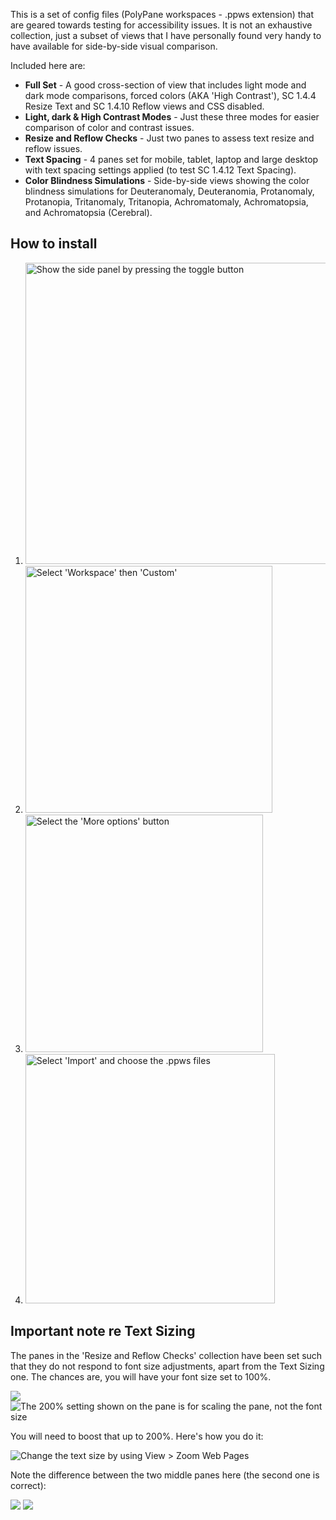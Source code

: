 This is a set of config files (PolyPane workspaces - .ppws extension) that are geared towards testing for accessibility issues. It is not an exhaustive collection, just a subset of views that I have personally found very handy to have available for side-by-side visual comparison.

Included here are:

* **Full Set** - A good cross-section of view that includes light mode and dark mode comparisons, forced colors (AKA 'High Contrast'), SC 1.4.4 Resize Text and SC 1.4.10 Reflow views and CSS disabled.
* **Light, dark & High Contrast Modes** - Just these three modes for easier comparison of color and contrast issues.
* **Resize and Reflow Checks** - Just two panes to assess text resize and reflow issues.
* **Text Spacing** - 4 panes set for mobile, tablet, laptop and large desktop with text spacing settings applied (to test SC 1.4.12 Text Spacing).
* **Color Blindness Simulations** - Side-by-side views showing the color blindness simulations for Deuteranomaly, Deuteranomia, Protanomaly, Protanopia, Tritanomaly, Tritanopia, Achromatomaly, Achromatopsia, and Achromatopsia (Cerebral).

## How to install

1. <img width="482" alt="Show the side panel by pressing the toggle button" src="https://github.com/lloydi/PolyPane-Config/assets/2778763/effa198f-c632-4ef3-9ba6-09f7c8e74d6b">
2. <img width="395" alt="Select 'Workspace' then 'Custom'" src="https://github.com/lloydi/PolyPane-Config/assets/2778763/40da0bb4-f2ca-4ac1-b597-24339ac3c560">
3. <img width="380" alt="Select the 'More options' button" src="https://github.com/lloydi/PolyPane-Config/assets/2778763/12828b05-fd75-473e-a309-04c6ea8985f8">
4. <img width="399" alt="Select 'Import' and choose the .ppws files" src="https://github.com/lloydi/PolyPane-Config/assets/2778763/80e075c5-986d-4051-bf2a-33cda96e3544">

## Important note re Text Sizing

The panes in the 'Resize and Reflow Checks' collection have been set such that they do not respond to font size adjustments, apart from the Text Sizing one. The chances are, you will have your font size set to 100%. 

![](https://github.com/lloydi/PolyPane-Config/assets/2778763/c9f06c03-97f9-4326-8605-53d13a0deca6)
![The 200% setting shown on the pane is for scaling the pane, not the font size](https://github.com/lloydi/PolyPane-Config/assets/2778763/c658cc13-773b-48ec-bf51-10caa19d5253)

You will need to boost that up to 200%. Here's how you do it:

![Change the text size by using View > Zoom Web Pages](https://github.com/lloydi/PolyPane-Config/assets/2778763/1aed14d7-5979-4643-9507-af77f919a6d5)

Note the difference between the two middle panes here (the second one is correct):

![](https://github.com/lloydi/PolyPane-Config/assets/2778763/1ba763e9-737b-420c-a245-aa9d9bc3d622)
![](https://github.com/lloydi/PolyPane-Config/assets/2778763/9c8d0b63-7929-4f28-810a-9480d9bf23b2)




